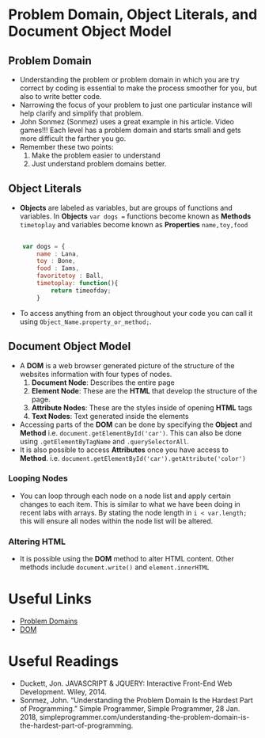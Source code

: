 # Problem Domain, Object Literals, and Document Object Model

## Problem Domain

- Understanding the problem or problem domain in which you are try correct by coding is essential to make the process smoother for you, but also to write better code.
- Narrowing the focus of your problem to just one particular instance will help clarify and simplify that problem.
- John Sonmez (Sonmez) uses a great example in his article. Video games!!! Each level has a problem domain and starts small and gets more difficult the farther you go.
- Remember these two points:
    1. Make the problem easier to understand
    2. Just understand problem domains better.

## Object Literals

- **Objects** are labeled as variables, but are groups of functions and variables. In **Objects** `var dogs =` functions become known as **Methods** `timetoplay` and variables become known as **Properties** `name,toy,food`

```js
    
    var dogs = {
        name : Lana,
        toy : Bone,
        food : Iams,
        favoritetoy : Ball,
        timetoplay: function(){
            return timeofday;
        }
```

- To access anything from an object throughout your code you can call it using `Object_Name.property_or_method;`.

## Document Object Model

- A **DOM** is a web browser generated picture of the structure of the websites information with four types of nodes.
    1. **Document Node**: Describes the entire page
    2. **Element Node**: These are the **HTML** that develop the structure of the page.
    3. **Attribute Nodes**: These are the styles inside of opening **HTML** tags
    4. **Text Nodes**: Text generated inside the elements
- Accessing parts of the **DOM** can be done by specifying the **Object** and **Method** i.e. `document.getElementById('car')`. This can also be done using `.getElementByTagName` and `.querySelectorAll`.
- It is also possible to access **Attributes** once you have access to **Method**. i.e. `document.getElementById('car').getAttribute('color')`

### Looping Nodes

- You can loop through each node on a node list and apply certain changes to each item. This is similar to what we have been doing in recent labs with arrays. By stating the node length in `i < var.length;` this will ensure all nodes within the node list will be altered.

### Altering HTML

- It is possible using the **DOM** method to alter HTML content. Other methods include `document.write()` and `element.innerHTML`

# Useful Links

- [Problem Domains](https://simpleprogrammer.com/understanding-the-problem-domain-is-the-hardest-part-of-programming)
- [DOM](https://www.w3schools.com/js/js_htmldom.asp)

# Useful Readings

- Duckett, Jon. JAVASCRIPT & JQUERY: Interactive Front-End Web Development. Wiley, 2014.
- Sonmez, John. “Understanding the Problem Domain Is the Hardest Part of Programming.” Simple Programmer, Simple Programmer, 28 Jan. 2018, simpleprogrammer.com/understanding-the-problem-domain-is-the-hardest-part-of-programming. 